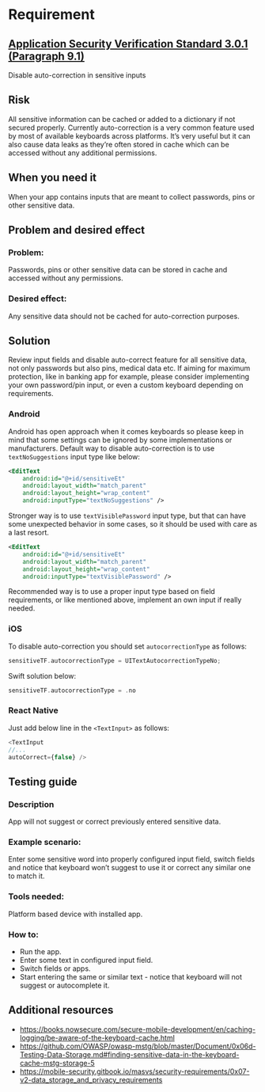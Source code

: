 # Requirement
## [Application Security Verification Standard 3.0.1 (Paragraph 9.1)](https://owasp.org/www-pdf-archive/OWASP_Application_Security_Verification_Standard_3.0.1.pdf)
Disable auto-correction in sensitive inputs

## Risk
All sensitive information can be cached or added to a dictionary if not secured properly. Currently auto-correction is a very common feature used by most of available keyboards across platforms. It’s very useful but it can also cause data leaks as they’re often stored in cache which can be accessed without any additional permissions.

## When you need it
When your app contains inputs that are meant to collect passwords, pins or other sensitive data.

## Problem and desired effect
### Problem:
Passwords, pins or other sensitive data can be stored in cache and accessed without any permissions.

### Desired effect:
Any sensitive data should not be cached for auto-correction purposes.

## Solution
Review input fields and disable auto-correct feature for all sensitive data, not only passwords but also pins, medical data etc. If aiming for maximum protection, like in banking app for example, please consider implementing your own password/pin input, or even a custom keyboard depending on requirements.

### Android
Android has open approach when it comes keyboards so please keep in mind that some settings can be ignored by some implementations or manufacturers. Default way to disable auto-correction is to use `textNoSuggestions` input type like below:
```xml
<EditText
    android:id="@+id/sensitiveEt"
    android:layout_width="match_parent"
    android:layout_height="wrap_content"
    android:inputType="textNoSuggestions" />
```
Stronger way is to use `textVisiblePassword` input type, but that can have some unexpected behavior in some cases, so it should be used with care as a last resort.
```xml
<EditText
    android:id="@+id/sensitiveEt"
    android:layout_width="match_parent"
    android:layout_height="wrap_content"
    android:inputType="textVisiblePassword" />
```
Recommended way is to use a proper input type based on field requirements, or like mentioned above, implement an own input if really needed.

### iOS
To disable auto-correction you should set `autocorrectionType` as follows:
```cpp
sensitiveTF.autocorrectionType = UITextAutocorrectionTypeNo;
```
Swift solution below:
```swift
sensitiveTF.autocorrectionType = .no
```

### React Native
Just add below line in the `<TextInput>` as follows:
```javascript
<TextInput
//...
autoCorrect={false} />
```

## Testing guide
### Description
App will not suggest or correct previously entered sensitive data.

### Example scenario:
Enter some sensitive word into properly configured input field, switch fields and notice that keyboard won’t suggest to use it or correct any similar one to match it.

### Tools needed:
Platform based device with installed app.

### How to:
- Run the app.
- Enter some text in configured input field.
- Switch fields or apps.
- Start entering the same or similar text - notice that keyboard will not suggest or autocomplete it.

## Additional resources
- https://books.nowsecure.com/secure-mobile-development/en/caching-logging/be-aware-of-the-keyboard-cache.html
- https://github.com/OWASP/owasp-mstg/blob/master/Document/0x06d-Testing-Data-Storage.md#finding-sensitive-data-in-the-keyboard-cache-mstg-storage-5
- https://mobile-security.gitbook.io/masvs/security-requirements/0x07-v2-data_storage_and_privacy_requirements
